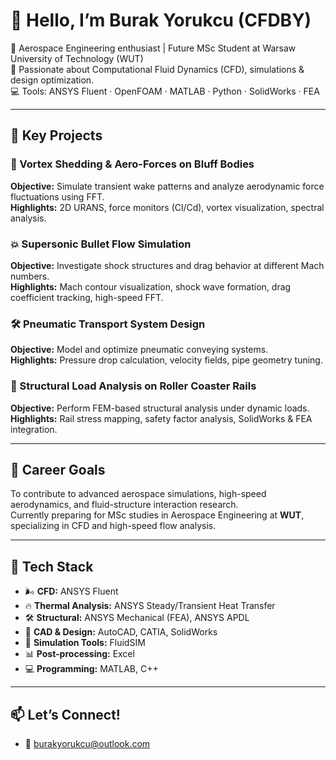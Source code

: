 # 👋 Hello, I’m Burak Yorukcu (CFDBY)

🚀 Aerospace Engineering enthusiast | Future MSc Student at Warsaw University of Technology (WUT)  
🧪 Passionate about Computational Fluid Dynamics (CFD), simulations & design optimization.  
💻 Tools: ANSYS Fluent · OpenFOAM · MATLAB · Python · SolidWorks · FEA  

---

## 🔬 Key Projects

### 🔄 Vortex Shedding & Aero-Forces on Bluff Bodies  
**Objective:** Simulate transient wake patterns and analyze aerodynamic force fluctuations using FFT.  
**Highlights:** 2D URANS, force monitors (Cl/Cd), vortex visualization, spectral analysis.

### 💥 Supersonic Bullet Flow Simulation  
**Objective:** Investigate shock structures and drag behavior at different Mach numbers.  
**Highlights:** Mach contour visualization, shock wave formation, drag coefficient tracking, high-speed FFT.

### 🛠 Pneumatic Transport System Design  
**Objective:** Model and optimize pneumatic conveying systems.  
**Highlights:** Pressure drop calculation, velocity fields, pipe geometry tuning.

### 🎢 Structural Load Analysis on Roller Coaster Rails  
**Objective:** Perform FEM-based structural analysis under dynamic loads.  
**Highlights:** Rail stress mapping, safety factor analysis, SolidWorks & FEA integration.

---

## 🎯 Career Goals
To contribute to advanced aerospace simulations, high-speed aerodynamics, and fluid-structure interaction research.  
Currently preparing for MSc studies in Aerospace Engineering at **WUT**, specializing in CFD and high-speed flow analysis.

---

## 🧰 Tech Stack
- 🌬 **CFD:** ANSYS Fluent  
- 🔥 **Thermal Analysis:** ANSYS Steady/Transient Heat Transfer  
- 🛠 **Structural:** ANSYS Mechanical (FEA), ANSYS APDL
- 🧩 **CAD & Design:** AutoCAD, CATIA, SolidWorks  
- 🔄 **Simulation Tools:** FluidSIM  
- 📊 **Post-processing:** Excel  
- 💻 **Programming:** MATLAB, C++
---

## 📫 Let’s Connect!
- 📧 burakyorukcu@outlook.com
